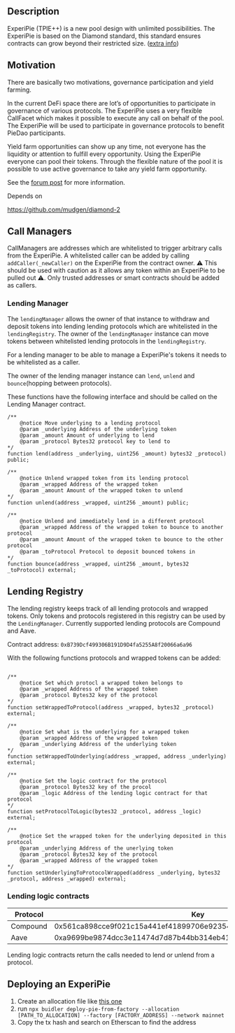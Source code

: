 ## Description

ExperiPie (TPIE++) is a new pool design with unlimited possibilities. The ExperiPie is based on the Diamond standard, this standard ensures contracts can grow beyond their restricted size. ([extra info](https://dev.to/mudgen/ethereum-s-maximum-contract-size-limit-is-solved-with-the-diamond-standard-2189))

## Motivation
There are basically two motivations, governance participation and yield farming.

In the current DeFi space there are lot’s of opportunities to participate in governance of various protocols. The ExperiPie uses a very flexible CallFacet which makes it possible to execute any call on behalf of the pool. The ExperiPie will be used to participate in governance protocols to benefit PieDao participants.

Yield farm opportunities can show up any time, not everyone has the liquidity or attention to fulfill every opportunity. Using the ExperiPie everyone can pool their tokens. Through the flexible nature of the pool it is possible to use active governance to take any yield farm opportunity.

See the [forum post](https://forum.piedao.org/t/pool-experipie/210) for more information.

Depends on

https://github.com/mudgen/diamond-2


## Call Managers

CallManagers are addresses which are whitelisted to trigger arbitrary calls from the ExperiPie. A whitelisted caller can be added by calling `addCaller(_newCaller)` on the ExperiPie from the contract owner. ⚠️ This should be used with caution as it allows any token within an ExperiPie to be pulled out ⚠️. Only trusted addresses or smart contracts should be added as callers.

### Lending Manager

The `lendingManager` allows the owner of that instance to withdraw and deposit tokens into lending lending protocols which are whitelisted in the `lendingRegistry`. The owner of the `lendingManager` instance can move tokens between whitelisted lending protocols in the `lendingRegistry`.

For a lending manager to be able to manage a ExperiPie's tokens it needs to be whitelisted as a caller.

The owner of the lending manager instance can `lend`, `unlend` and `bounce`(hopping between protocols).

These functions have the following interface and should be called on the Lending Manager contract.

```solidity
/**
    @notice Move underlying to a lending protocol
    @param _underlying Address of the underlying token
    @param _amount Amount of underlying to lend
    @param _protocol Bytes32 protocol key to lend to
*/
function lend(address _underlying, uint256 _amount) bytes32 _protocol) public;

/**
    @notice Unlend wrapped token from its lending protocol
    @param _wrapped Address of the wrapped token
    @param _amount Amount of the wrapped token to unlend
*/
function unlend(address _wrapped, uint256 _amount) public;

/**
    @notice Unlend and immediately lend in a different protocol
    @param _wrapped Address of the wrapped token to bounce to another protocol
    @param _amount Amount of the wrapped token to bounce to the other protocol
    @param _toProtocol Protocol to deposit bounced tokens in
*/
function bounce(address _wrapped, uint256 _amount, bytes32 _toProtocol) external;

```

## Lending Registry

The lending registry keeps track of all lending protocols and wrapped tokens. Only tokens and protocols registered in this registry can be used by the `LendingManager`. Currently supported lending protocols are Compound and Aave.

Contract address: `0xB739Dcf499306B191D9D4fa5255A8f20066a6a96`

With the following functions protocols and wrapped tokens can be added:

```solidity

/**
    @notice Set which protocl a wrapped token belongs to
    @param _wrapped Address of the wrapped token
    @param _protocol Bytes32 key of the protocol
*/
function setWrappedToProtocol(address _wrapped, bytes32 _protocol) external;

/**
    @notice Set what is the underlying for a wrapped token
    @param _wrapped Address of the wrapped token
    @param _underlying Address of the underlying token
*/
function setWrappedToUnderlying(address _wrapped, address _underlying) external;

/**
    @notice Set the logic contract for the protocol
    @param _protocol Bytes32 key of the procol
    @param _logic Address of the lending logic contract for that protocol
*/
function setProtocolToLogic(bytes32 _protocol, address _logic) external;

/**
    @notice Set the wrapped token for the underlying deposited in this protocol
    @param _underlying Address of the unerlying token
    @param _protocol Bytes32 key of the protocol
    @param _wrapped Address of the wrapped token
*/
function setUnderlyingToProtocolWrapped(address _underlying, bytes32 _protocol, address _wrapped) external;

```


### Lending logic contracts

| Protocol | Key                                                                | Address                                    |
|----------|--------------------------------------------------------------------|--------------------------------------------|
| Compound | 0x561ca898cce9f021c15a441ef41899706e923541cee724530075d1a1144761c7 | 0xB9a13E1D9c5dad1557C3B9B20ab99fb0FB16cCA7 |
| Aave     | 0xa9699be9874dcc3e11474d7d87b44bb314eb412a1960f1478100f7e2ccd4a6eb | 0x6Eb123bbd02324600AcF8a53575547EEB0a43135 |

Lending logic contracts return the calls needed to lend or unlend from a protocol.

## Deploying an ExperiPie

1. Create an allocation file like [this one](/allocations/mainnet/DLY.json)
2. run `npx buidler deploy-pie-from-factory --allocation [PATH_TO_ALLOCATION] --factory [FACTORY_ADDRESS] --network mainnet`
3. Copy the tx hash and search on Etherscan to find the address